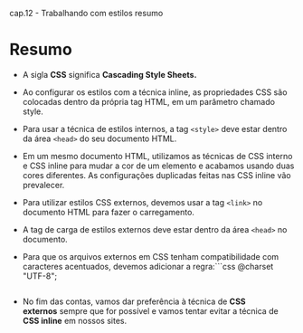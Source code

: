 cap.12 - Trabalhando com estilos resumo

# Resumo

- A sigla **CSS** significa **Cascading Style Sheets.**

- Ao configurar os estilos com a técnica inline, as propriedades CSS são colocadas dentro da própria tag HTML, em um parâmetro chamado style.
- Para usar a técnica de estilos internos, a tag `<style>` deve estar dentro da área `<head>` do seu documento HTML.
- Em um mesmo documento HTML, utilizamos as técnicas de CSS interno e CSS inline para mudar a cor de um elemento e acabamos usando duas cores diferentes. As configurações duplicadas feitas nas CSS inline vão prevalecer.
- Para utilizar estilos CSS externos, devemos usar a tag `<link>` no documento HTML para fazer o carregamento.
- A tag de carga de estilos externos deve estar dentro da área `<head>` no documento.
- Para que os arquivos externos em CSS tenham compatibilidade com caracteres acentuados, devemos adicionar a regra:```css
    @charset "UTF-8";
    ```
- No fim das contas, vamos dar preferência à técnica de **CSS externos** sempre que for possível e vamos tentar evitar a técnica de **CSS inline** em nossos sites.